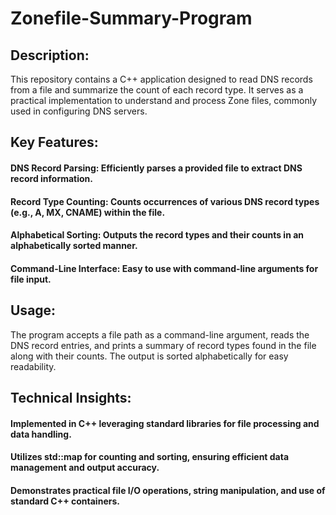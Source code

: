 # Zonefile-Summary-Program

## Description:
This repository contains a C++ application designed to read DNS records from a file and summarize the count of each record type. It serves as a practical implementation to understand and process Zone files, commonly used in configuring DNS servers.

## Key Features:
#### DNS Record Parsing: Efficiently parses a provided file to extract DNS record information.
#### Record Type Counting: Counts occurrences of various DNS record types (e.g., A, MX, CNAME) within the file.
#### Alphabetical Sorting: Outputs the record types and their counts in an alphabetically sorted manner.
#### Command-Line Interface: Easy to use with command-line arguments for file input.

## Usage:
The program accepts a file path as a command-line argument, reads the DNS record entries, and prints a summary of record types found in the file along with their counts. The output is sorted alphabetically for easy readability.

## Technical Insights:
#### Implemented in C++ leveraging standard libraries for file processing and data handling.
#### Utilizes std::map for counting and sorting, ensuring efficient data management and output accuracy.
#### Demonstrates practical file I/O operations, string manipulation, and use of standard C++ containers.

